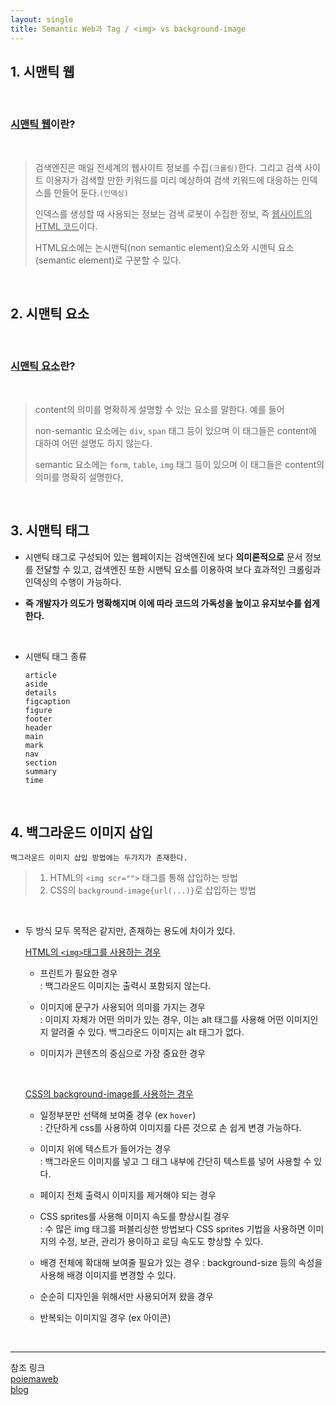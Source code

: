```yaml
---
layout: single
title: Semantic Web과 Tag / <img> vs background-image
---
```


## 1. 시맨틱 웹     
<br>

### <u>시맨틱 웹</u>이란? 

<br>

>검색엔진은 매일 전세계의 웹사이트 정보를 수집`(크롤링)`한다. 그리고 검색 사이트 이용자가 검색할 만한 키워드를 미리 예상하여 검색 키워드에 대응하는 인덱스를 만들어 둔다.`(인덱싱)`
>
>
>
>인덱스를 생성할 때 사용되는 정보는 검색 로봇이 수집한 정보, 즉 <u>웹사이트의 HTML 코드</u>이다.
>                 
>HTML요소에는 논시맨틱(non semantic element)요소와 시맨틱 요소(semantic element)로 구분할 수 있다.

<br>

## 2. 시맨틱 요소    

<br>

### <u>시맨틱 요소</u>란?       

<br>

>content의 의미를 명확하게 설명할 수 있는 요소를 말한다. 예를 들어
>
> non-semantic 요소에는 `div`, `span` 태그 등이 있으며 이 태그들은 content에 대하여 어떤 설명도 하지 않는다.
>
>semantic 요소에는 `form`, `table`, `img` 태그 등이 있으며 이 태그들은 content의 의미를 명확히 설명한다, 

<br>

## 3. 시맨틱 태그     

- 시맨틱 태그로 구성되어 있는 웹페이지는 검색엔진에 보다 <b>의미론적으로</b> 문서 정보를 전달할 수 있고, 검색엔진 또한 시맨틱 요소를 이용하여 보다 효과적인 크롤링과 인덱싱의 수행이 가능하다.               

- **즉 개발자가 의도가 명확해지며 이에 따라 코드의 가독성을 높이고 유지보수를 쉽게한다.**

<br>

 - 시맨틱 태그 종류

    ```
    article
    aside
    details
    figcaption
    figure
    footer
    header
    main
    mark
    nav
    section
    summary
    time 
    ``` 

<br>

## 4. 백그라운드 이미지 삽입 

    백그라운드 이미지 삽입 방법에는 두가지가 존재한다. 
> 1. HTML의 `<img scr="">` 태그를 통해 삽입하는 방법 
> 2. CSS의 `background-image{url(...)}`로 삽입하는 방법

<br>

- 두 방식 모두 목적은 같지만, 존재하는 용도에 차이가 있다. 
    
    <u>HTML의 `<img>`태그를 사용하는 경우</u>       
    - 프린트가 필요한 경우      
    : 백그라운드 이미지는 출력시 포함되지 않는다.

    - 이미지에 문구가 사용되어 의미를 가지는 경우       
    : 이미지 자체가 어떤 의미가 있는 경우, 이는 alt 태그를 사용해 어떤 이미지인지 알려줄 수 있다. 백그라운드 이미지는 alt 태그가 없다.

    - 이미지가 콘텐츠의 중심으로 가장 중요한 경우 
    
    <br>

    <u> CSS의 background-image를 사용하는 경우</u>  
     - 일정부분만 선택해 보여줄 경우 (ex `hover`)       
    : 간단하게 css를 사용하여 이미지를 다른 것으로 손 쉽게 변경 가능하다.

    - 이미지 위에 텍스트가 들어가는 경우        
    : 백그라운드 이미지를 넣고 그 태그 내부에 간단히 텍스트를 넣어 사용할 수 있다.

    - 페이지 전체 출력시 이미지를 제거해야 되는 경우

    - CSS sprites를 사용해 이미지 속도를 향상시킬 경우      
    : 수 많은 img 태그를 퍼블리싱한 방법보다 CSS sprites 기법을 사용하면 이미지의 수정, 보관, 관리가 용이하고 로딩 속도도 향상할 수 있다.

    - 배경 전체에 확대해 보여줄 필요가 있는 경우
    : background-size 등의 속성을 사용해 배경 이미지를 변경할 수 있다. 

    - 순순히 디자인을 위해서만 사용되어져 왔을 경우

    - 반복되는 이미지일 경우 (ex 아이콘)

    
<br>

---

참조 링크       
[poiemaweb](https://poiemaweb.com/html5-semantic-web)       
[blog](https://chlolisher.tistory.com/77)
